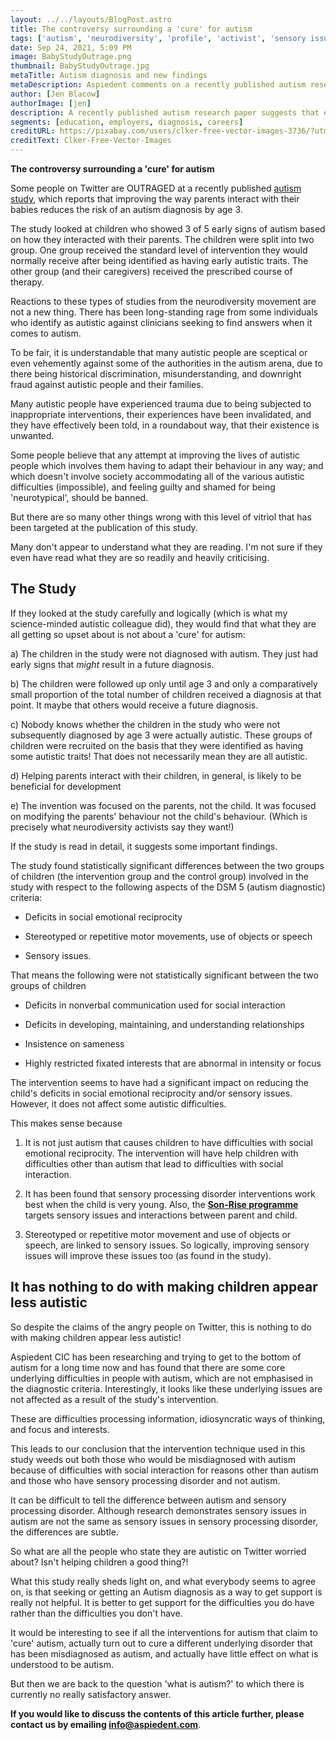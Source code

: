 ```yaml
---
layout: ../../layouts/BlogPost.astro
title: The controversy surrounding a 'cure' for autism
tags: ['autism', 'neurodiversity', 'profile', 'activist', 'sensory issues']
date: Sep 24, 2021, 5:09 PM
image: BabyStudyOutrage.png
thumbnail: BabyStudyOutrage.jpg
metaTitle: Autism diagnosis and new findings
metaDescription: Aspiedent comments on a recently published autism research paper about using early intervention to improve the interaction between a child and their parents. This reduces the risk of young children being given an autism diagnosis.
author: [Jen Blacow]
authorImage: [jen]
description: A recently published autism research paper suggests that early intervention for children who are showing some early sign of autism can reduce their risk of being given an autism diagnosis. This autism research demonstrates that this specific intervention which improves the way parents interact with their child can help children who are having difficulty with social interaction and possibly with sensory processing disorder. It may help clinicians tell the difference between children who really have autism and those who are at risk of being misdiagnosed with autism. Autism diagnosis as a way to get support is not helpful because it tends to lead to the wrong kind of support.
segments: [education, employers, diagnosis, careers]
creditURL: https://pixabay.com/users/clker-free-vector-images-3736/?utm_source=link-attribution&utm_medium=referral&utm_campaign=image&utm_content=23991
creditText: Clker-Free-Vector-Images
---
```

**The controversy surrounding a 'cure' for autism**

Some people on Twitter are OUTRAGED at a recently published [autism study](https://www.news-medical.net/news/20210921/Pre-emptive-intervention-during-infancy-reduces-the-likelihood-of-autism-diagnosis.aspx),
which reports that improving the way parents interact with their babies
reduces the risk of an autism diagnosis by age 3.

The study looked at children who showed 3 of 5 early signs of autism
based on how they interacted with their parents. The children were split
into two group. One group received the standard level of intervention
they would normally receive after being identified as having early
autistic traits. The other group (and their caregivers) received the
prescribed course of therapy. 

Reactions to these types of studies from the neurodiversity movement are
not a new thing. There has been long-standing rage from some individuals
who identify as autistic against clinicians seeking to find answers when
it comes to autism.

To be fair, it is understandable that many autistic people are sceptical
or even vehemently against some of the authorities in the autism arena,
due to there being historical discrimination, misunderstanding, and
downright fraud against autistic people and their families.

Many autistic people have experienced trauma due to being subjected to
inappropriate interventions, their experiences have been invalidated,
and they have effectively been told, in a roundabout way, that their
existence is unwanted. 

Some people believe that any attempt at improving the lives of autistic
people which involves them having to adapt their behaviour in any way;
and which doesn't involve society accommodating all of the various
autistic difficulties (impossible), and feeling guilty and shamed for
being 'neurotypical', should be banned.

But there are so many other things wrong with this level of vitriol that
has been targeted at the publication of this study.

Many don't appear to understand what they are reading. I'm not sure if
they even have read what they are so readily and heavily criticising. 

The Study
---------

If they looked at the study carefully and logically (which is what my
science-minded autistic colleague did), they would find that what they
are all getting so upset about is not about a 'cure' for autism:

a)  The children in the study were not diagnosed with autism. They just
    had early signs that *might* result in a future diagnosis.

b)  The children were followed up only until age 3 and only a
    comparatively small proportion of the total number of children
    received a diagnosis at that point. It maybe that others would
    receive a future diagnosis.

c)  Nobody knows whether the children in the study who were not
    subsequently diagnosed by age 3 were actually autistic. These groups
    of children were recruited on the basis that they were identified as
    having some autistic traits! That does not necessarily mean they are
    all autistic. 

d)  Helping parents interact with their children, in general, is likely
    to be beneficial for development

e)  The invention was focused on the parents, not the child. It was
    focused on modifying the parents' behaviour not the child\'s
    behaviour. (Which is precisely what neurodiversity activists say
    they want!)

If the study is read in detail, it suggests some important findings. 

The study found statistically significant differences between the two
groups of children (the intervention group and the control group)
involved in the study with respect to the following aspects of the DSM 5
(autism diagnostic) criteria:

-   Deficits in social emotional reciprocity

-   Stereotyped or repetitive motor movements, use of objects or speech

-   Sensory issues. 

That means the following were not statistically significant between the
two groups of children 

-   Deficits in nonverbal communication used for social interaction

-   Deficits in developing, maintaining, and understanding relationships

-   Insistence on sameness

-   Highly restricted fixated interests that are abnormal in intensity
    or focus

The intervention seems to have had a significant impact on reducing the
child's deficits in social emotional reciprocity and/or sensory issues.
However, it does not affect some autistic difficulties. 

This makes sense because

1)  It is not just autism that causes children to have difficulties with
    social emotional reciprocity. The intervention will have help
    children with difficulties other than autism that lead to
    difficulties with social interaction.

2)  It has been found that sensory processing disorder interventions
    work best when the child is very young. Also, the **[Son-Rise programme](https://autismtreatmentcenter.org/what-is-the-son-rise-program/)**
    targets sensory issues and interactions between parent and child. 

3)  Stereotyped or repetitive motor movement and use of objects or
    speech, are linked to sensory issues. So logically, improving
    sensory issues will improve these issues too (as found in the
    study). 

It has nothing to do with making children appear less autistic
--------------------------------------------------------------

So despite the claims of the angry people on Twitter, this is nothing to
do with making children appear less autistic!

Aspiedent CIC has been researching and trying to get to the bottom of
autism for a long time now and has found that there are some core
underlying difficulties in people with autism, which are not emphasised
in the diagnostic criteria. Interestingly, it looks like these
underlying issues are not affected as a result of the study\'s
intervention. 

These are difficulties processing information, idiosyncratic ways of
thinking, and focus and interests. 

This leads to our conclusion that the intervention technique used in
this study weeds out both those who would be misdiagnosed with autism
because of difficulties with social interaction for reasons other than
autism and those who have sensory processing disorder and not autism.

It can be difficult to tell the difference between autism and sensory
processing disorder. Although research demonstrates sensory issues in
autism are not the same as sensory issues in sensory processing
disorder, the differences are subtle.

So what are all the people who state they are autistic on Twitter
worried about? Isn't helping children a good thing?! 

What this study really sheds light on, and what everybody seems to agree
on, is that seeking or getting an Autism diagnosis as a way to get
support is really not helpful. It is better to get support for the
difficulties you do have rather than the difficulties you don't have.

It would be interesting to see if all the interventions for autism that
claim to \'cure\' autism, actually turn out to cure a different
underlying disorder that has been misdiagnosed as autism, and actually
have little effect on what is understood to be autism. 

But then we are back to the question \'what is autism?\' to which there
is currently no really satisfactory answer.

**If you would like to discuss the contents of this article further, please contact us by emailing [info\@aspiedent.com](mailto:info@aspiedent.com)**.